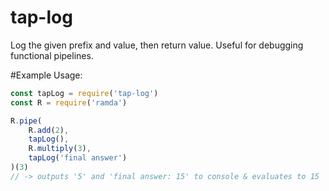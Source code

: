 # tap-log
Log the given prefix and value, then return value. Useful for debugging functional pipelines.

#Example Usage:
```javascript
const tapLog = require('tap-log')
const R = require('ramda')

R.pipe(
    R.add(2),
    tapLog(),
    R.multiply(3),
    tapLog('final answer')
)(3)
// -> outputs '5' and 'final answer: 15' to console & evaluates to 15
```

